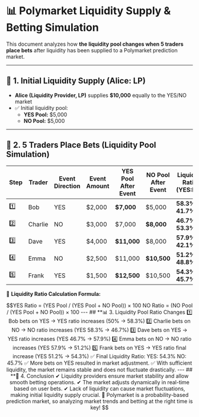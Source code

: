 # 📊 Polymarket Liquidity Supply & Betting Simulation  

This document analyzes how **the liquidity pool changes when 5 traders place bets** after liquidity has been supplied to a Polymarket prediction market.  

---

## 🔄 **1. Initial Liquidity Supply (Alice: LP)**  

- **Alice (Liquidity Provider, LP)** supplies **$10,000** equally to the YES/NO market  
- ✅ Initial liquidity pool:  
  - **YES Pool:** $5,000  
  - **NO Pool:** $5,000  

---

## 🎯 **2. 5 Traders Place Bets (Liquidity Pool Simulation)**  

| Step | Trader | Event Direction | Event Amount | YES Pool After Event | NO Pool After Event | Liquidity Ratio (YES:NO) |
|---|---|---|---|---|---|---|
| 1️⃣ | Bob | YES | $2,000 | **$7,000** | $5,000 | **58.3% : 41.7%** |
| 2️⃣ | Charlie | NO | $3,000 | $7,000 | **$8,000** | **46.7% : 53.3%** |
| 3️⃣ | Dave | YES | $4,000 | **$11,000** | $8,000 | **57.9% : 42.1%** |
| 4️⃣ | Emma | NO | $2,500 | $11,000 | **$10,500** | **51.2% : 48.8%** |
| 5️⃣ | Frank | YES | $1,500 | **$12,500** | $10,500 | **54.3% : 45.7%** |

📌 **Liquidity Ratio Calculation Formula:**  
```math
YES Ratio = (YES Pool / (YES Pool + NO Pool)) × 100
NO Ratio = (NO Pool / (YES Pool + NO Pool)) × 100

---

## **📊 3. Liquidity Pool Ratio Changes

1️⃣ Bob bets on YES → YES ratio increases (50% → 58.3%)
2️⃣ Charlie bets on NO → NO ratio increases (YES 58.3% → 46.7%)
3️⃣ Dave bets on YES → YES ratio increases (YES 46.7% → 57.9%)
4️⃣ Emma bets on NO → NO ratio increases (YES 57.9% → 51.2%)
5️⃣ Frank bets on YES → YES ratio final increase (YES 51.2% → 54.3%)

✅ Final Liquidity Ratio:

YES: 54.3%
NO: 45.7%
✅ More bets on YES resulted in market adjustment.
✅ With sufficient liquidity, the market remains stable and does not fluctuate drastically.

---

## **📌 4. Conclusion

✔ Liquidity providers ensure market stability and allow smooth betting operations.
✔ The market adjusts dynamically in real-time based on user bets.
✔ Lack of liquidity can cause market fluctuations, making initial liquidity supply crucial.

🚀 Polymarket is a probability-based prediction market, so analyzing market trends and betting at the right time is key!
